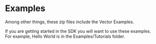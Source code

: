 # Examples
Among other things, these zip files include the Vector Examples.

If you are getting started in the SDK you will want to use these examples. For example, Hello World is in the Examples/Tutorials folder.
